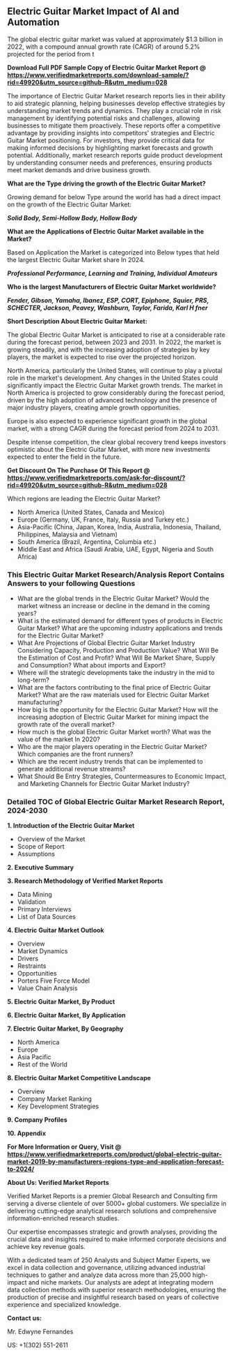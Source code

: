 <h2>Electric Guitar Market Impact of AI and Automation</h2>The global electric guitar market was valued at approximately $1.3 billion in 2022, with a compound annual growth rate (CAGR) of around 5.2% projected for the period from t</p><p id="" class=""><strong>Download Full PDF Sample Copy of Electric Guitar Market Report @ <a href="https://www.verifiedmarketreports.com/download-sample/?rid=49920&utm_source=github-R&utm_medium=028" target="_blank">https://www.verifiedmarketreports.com/download-sample/?rid=49920&utm_source=github-R&utm_medium=028</a></strong></p><p>The importance of&nbsp;Electric Guitar Market research reports lies in their ability to aid strategic planning, helping businesses develop effective strategies by understanding market trends and dynamics. They play a crucial role in risk management by identifying potential risks and challenges, allowing businesses to mitigate them proactively. These reports offer a competitive advantage by providing insights into competitors' strategies and Electric Guitar Market positioning. For investors, they provide critical data for making informed decisions by highlighting market forecasts and growth potential. Additionally, market research reports guide product development by understanding consumer needs and preferences, ensuring products meet market demands and drive business growth.</p><p><strong>What are the&nbsp;Type driving the growth of the Electric Guitar Market?</strong></p><p id="" class="">Growing demand for below Type around the world has had a direct impact on the growth of the Electric Guitar Market:</p><em><strong>Solid Body, Semi-Hollow Body, Hollow Body</strong></em></p><strong>What are the&nbsp;Applications&nbsp;of Electric Guitar Market available in the Market?</strong></p><p id="" class="">Based on Application the Market is categorized into Below types that held the largest Electric Guitar Market share In 2024.</p><em><strong>Professional Performance, Learning and Training, Individual Amateurs</strong></em></p><strong>Who is the largest Manufacturers of Electric Guitar Market worldwide?</strong></p><p><em><strong>Fender, Gibson, Yamaha, Ibanez, ESP, CORT, Epiphone, Squier, PRS, SCHECTER, Jackson, Peavey, Washburn, Taylor, Farida, Karl H fner</strong></em></p><p id="" class=""><strong>Short Description About Electric Guitar Market:</strong></p><p>The global Electric Guitar Market is anticipated to rise at a considerable rate during the forecast period, between 2023 and 2031. In 2022, the market is growing steadily, and with the increasing adoption of strategies by key players, the market is expected to rise over the projected horizon.</p><p>North America, particularly the United States, will continue to play a pivotal role in the market's development. Any changes in the United States could significantly impact the Electric Guitar Market growth trends. The market in North America is projected to grow considerably during the forecast period, driven by the high adoption of advanced technology and the presence of major industry players, creating ample growth opportunities.</p><p>Europe is also expected to experience significant growth in the global market, with a strong CAGR during the forecast period from 2024 to 2031.</p><p>Despite intense competition, the clear global recovery trend keeps investors optimistic about the Electric Guitar Market, with more new investments expected to enter the field in the future.</p><p id="" class=""><strong>Get Discount On The Purchase Of This Report @ <a href="https://www.verifiedmarketreports.com/ask-for-discount/?rid=49920&utm_source=github-R&utm_medium=028" target="_blank">https://www.verifiedmarketreports.com/ask-for-discount/?rid=49920&utm_source=github-R&utm_medium=028</a></strong></p>Which regions are leading the Electric Guitar Market?</p><ul><li>North America (United States, Canada and Mexico)</li><li>Europe (Germany, UK, France, Italy, Russia and Turkey etc.)</li><li>Asia-Pacific (China, Japan, Korea, India, Australia, Indonesia, Thailand, Philippines, Malaysia and Vietnam)</li><li>South America (Brazil, Argentina, Columbia etc.)</li><li>Middle East and Africa (Saudi Arabia, UAE, Egypt, Nigeria and South Africa)</li></ul><h3 id="" class="">This Electric Guitar Market Research/Analysis Report Contains Answers to your following Questions</h3><ul><li>What are the global trends in the Electric Guitar Market? Would the market witness an increase or decline in the demand in the coming years?</li><li>What is the estimated demand for different types of products in Electric Guitar Market? What are the upcoming industry applications and trends for the Electric Guitar Market?</li><li>What Are Projections of Global Electric Guitar Market Industry Considering Capacity, Production and Production Value? What Will Be the Estimation of Cost and Profit? What Will Be Market Share, Supply and Consumption? What about imports and Export?</li><li>Where will the strategic developments take the industry in the mid to long-term?</li><li>What are the factors contributing to the final price of Electric Guitar Market? What are the raw materials used for Electric Guitar Market manufacturing?</li><li>How big is the opportunity for the Electric Guitar Market? How will the increasing adoption of Electric Guitar Market for mining impact the growth rate of the overall market?</li><li>How much is the global Electric Guitar Market worth? What was the value of the market In 2020?</li><li>Who are the major players operating in the Electric Guitar Market? Which companies are the front runners?</li><li>Which are the recent industry trends that can be implemented to generate additional revenue streams?</li><li>What Should Be Entry Strategies, Countermeasures to Economic Impact, and Marketing Channels for Electric Guitar Market Industry?</li></ul><h3 id="" class="">Detailed TOC of Global Electric Guitar Market Research Report, 2024-2030</h3><p id="" class=""><strong>1. Introduction of the Electric Guitar Market</strong></p><ul><li>Overview of the Market</li><li>Scope of Report</li><li>Assumptions</li></ul><p id="" class=""><strong>2. Executive Summary</strong></p><p id="" class=""><strong>3. Research Methodology of Verified Market Reports</strong></p><ul><li>Data Mining</li><li>Validation</li><li>Primary Interviews</li><li>List of Data Sources</li></ul><p id="" class=""><strong>4. Electric Guitar Market Outlook</strong></p><ul><li>Overview</li><li>Market Dynamics</li><li>Drivers</li><li>Restraints</li><li>Opportunities</li><li>Porters Five Force Model</li><li>Value Chain Analysis</li></ul><p id="" class=""><strong>5. Electric Guitar Market, By Product</strong></p><p id="" class=""><strong>6. Electric Guitar Market, By Application</strong></p><p id="" class=""><strong>7. Electric Guitar Market, By Geography</strong></p><ul><li>North America</li><li>Europe</li><li>Asia Pacific</li><li>Rest of the World</li></ul><p id="" class=""><strong>8. Electric Guitar Market Competitive Landscape</strong></p><ul><li>Overview</li><li>Company Market Ranking</li><li>Key Development Strategies</li></ul><p id="" class=""><strong>9. Company Profiles</strong></p><p id="" class=""><strong>10. Appendix</strong></p><p id="" class=""><strong>For More Information or Query, Visit @ <a href="https://www.verifiedmarketreports.com/product/global-electric-guitar-market-2019-by-manufacturers-regions-type-and-application-forecast-to-2024/" target="_blank">https://www.verifiedmarketreports.com/product/global-electric-guitar-market-2019-by-manufacturers-regions-type-and-application-forecast-to-2024/</a></strong></p><p id="" class=""><strong>About Us: Verified Market Reports</strong></p><p id="" class="">Verified Market Reports is a premier Global Research and Consulting firm serving a diverse clientele of over 5000+ global customers. We specialize in delivering cutting-edge analytical research solutions and comprehensive information-enriched research studies.</p><p id="" class="">Our expertise encompasses strategic and growth analyses, providing the crucial data and insights required to make informed corporate decisions and achieve key revenue goals.</p><p id="" class="">With a dedicated team of 250 Analysts and Subject Matter Experts, we excel in data collection and governance, utilizing advanced industrial techniques to gather and analyze data across more than 25,000 high-impact and niche markets. Our analysts are adept at integrating modern data collection methods with superior research methodologies, ensuring the production of precise and insightful research based on years of collective experience and specialized knowledge.</p><p id="" class=""><strong>Contact us:</strong></p><p id="" class="">Mr. Edwyne Fernandes</p><p id="" class="">US: +1(302) 551-2611</p>